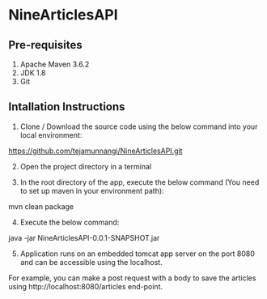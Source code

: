 # NineArticlesAPI

Pre-requisites
----------------------
1. Apache Maven 3.6.2
2. JDK 1.8
3. Git

Intallation Instructions
--------------------------------------
1. Clone / Download the source code using the below command into your local environment:

https://github.com/tejamunnangi/NineArticlesAPI.git

2. Open the project directory in a terminal

3. In the root directory of the app, execute the below command (You need to set up maven in your environment path):

mvn clean package

4. Execute the below command:

java -jar NineArticlesAPI-0.0.1-SNAPSHOT.jar

5. Application runs on an embedded tomcat app server on the port 8080 and can be accessible using the localhost.

For example, you can make a post request with a body to save the articles using http://localhost:8080/articles end-point.
